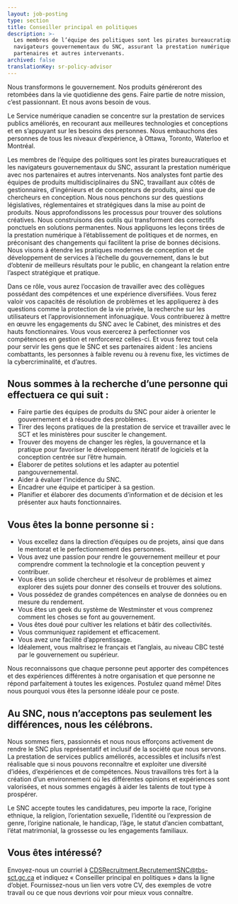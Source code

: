 ```yaml
---
layout: job-posting
type: section
title: Conseiller principal en politiques
description: >-
  Les membres de l’équipe des politiques sont les pirates bureaucratiques et les
  navigateurs gouvernementaux du SNC, assurant la prestation numérique avec nos
  partenaires et autres intervenants.
archived: false
translationKey: sr-policy-advisor
---
```

Nous transformons le gouvernement. Nos produits généreront des retombées dans la vie quotidienne des gens. Faire partie de notre mission, c’est passionnant. Et nous avons besoin de vous.

Le Service numérique canadien se concentre sur la prestation de services publics améliorés, en recourant aux meilleures technologies et conceptions et en s’appuyant sur les besoins des personnes. Nous embauchons des personnes de tous les niveaux d’expérience, à Ottawa, Toronto, Waterloo et Montréal.

Les membres de l’équipe des politiques sont les pirates bureaucratiques et les navigateurs gouvernementaux du SNC, assurant la prestation numérique avec nos partenaires et autres intervenants. Nos analystes font partie des équipes de produits multidisciplinaires du SNC, travaillant aux côtés de gestionnaires, d’ingénieurs et de concepteurs de produits, ainsi que de chercheurs en conception. Nous nous penchons sur des questions législatives, réglementaires et stratégiques dans la mise au point de produits. Nous approfondissons les processus pour trouver des solutions créatives. Nous construisons des outils qui transforment des correctifs ponctuels en solutions permanentes. Nous appliquons les leçons tirées de la prestation numérique à l’établissement de politiques et de normes, en préconisant des changements qui facilitent la prise de bonnes décisions. Nous visons à étendre les pratiques modernes de conception et de développement de services à l’échelle du gouvernement, dans le but d’obtenir de meilleurs résultats pour le public, en changeant la relation entre l’aspect stratégique et pratique. 
 
Dans ce rôle, vous aurez l’occasion de travailler avec des collègues possédant des compétences et une expérience diversifiées. Vous ferez valoir vos capacités de résolution de problèmes et les appliquerez à des questions comme la protection de la vie privée, la recherche sur les utilisateurs et l’approvisionnement infonuagique. Vous contribuerez à mettre en œuvre les engagements du SNC avec le Cabinet, des ministres et des hauts fonctionnaires. Vous vous exercerez à perfectionner vos compétences en gestion et renforcerez celles-ci. Et vous ferez tout cela pour servir les gens que le SNC et ses partenaires aident : les anciens combattants, les personnes à faible revenu ou à revenu fixe, les victimes de la cybercriminalité, et d’autres.
 
## Nous sommes à la recherche d’une personne qui effectuera ce qui suit :

* Faire partie des équipes de produits du SNC pour aider à orienter le gouvernement et à résoudre des problèmes.
* Tirer des leçons pratiques de la prestation de service et travailler avec le SCT et les ministères pour susciter le changement.
* Trouver des moyens de changer les règles, la gouvernance et la pratique pour favoriser le développement itératif de logiciels et la conception centrée sur l’être humain.
* Élaborer de petites solutions et les adapter au potentiel pangouvernemental.
* Aider à évaluer l’incidence du SNC.
* Encadrer une équipe et participer à sa gestion.
* Planifier et élaborer des documents d’information et de décision et les présenter aux hauts fonctionnaires. 
 
## Vous êtes la bonne personne si :

* Vous excellez dans la direction d’équipes ou de projets, ainsi que dans le mentorat et le perfectionnement des personnes.
* Vous avez une passion pour rendre le gouvernement meilleur et pour comprendre comment la technologie et la conception peuvent y contribuer.
* Vous êtes un solide chercheur et résolveur de problèmes et aimez explorer des sujets pour donner des conseils et trouver des solutions.
* Vous possédez de grandes compétences en analyse de données ou en mesure du rendement.
* Vous êtes un geek du système de Westminster et vous comprenez comment les choses se font au gouvernement.
* Vous êtes doué pour cultiver les relations et bâtir des collectivités.
* Vous communiquez rapidement et efficacement.
* Vous avez une facilité d’apprentissage. 
* Idéalement, vous maîtrisez le français et l’anglais, au niveau CBC testé par le gouvernement ou supérieur.

Nous reconnaissons que chaque personne peut apporter des compétences et des expériences différentes à notre organisation et que personne ne répond parfaitement à toutes les exigences. Postulez quand même! Dites nous pourquoi vous êtes la personne idéale pour ce poste.

## Au SNC, nous n’acceptons pas seulement les différences, nous les célébrons.

Nous sommes fiers, passionnés et nous nous efforçons activement de rendre le SNC plus représentatif et inclusif de la société que nous servons. La prestation de services publics améliorés, accessibles et inclusifs n’est réalisable que si nous pouvons reconnaître et exploiter une diversité d’idées, d’expériences et de compétences. Nous travaillons très fort à la création d’un environnement où les différentes opinions et expériences sont valorisées, et nous sommes engagés à aider les talents de tout type à prospérer.

Le SNC accepte toutes les candidatures, peu importe la race, l’origine ethnique, la religion, l’orientation sexuelle, l’identité ou l’expression de genre, l’origine nationale, le handicap, l’âge, le statut d’ancien combattant, l’état matrimonial, la grossesse ou les engagements familiaux.

## Vous êtes intéressé?

Envoyez-nous un courriel à [CDSRecruitment.RecrutementSNC@tbs-sct.gc.ca](mailto:CDSRecruitment.RecrutementSNC@tbs-sct.gc.ca) et indiquez « Conseiller principal en politiques » dans la ligne d’objet. Fournissez-nous un lien vers votre CV, des exemples de votre travail ou ce que nous devrions voir pour mieux vous connaître.
